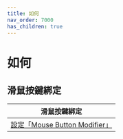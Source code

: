 ```yaml
---
title: 如何
nav_order: 7000
has_children: true
---
```



# 如何


## 滑鼠按鍵綁定

| 滑鼠按鍵綁定 |
| ------- |
| [設定「Mouse Button Modifier」](https://samwhelp.github.io/note-about-ultramarine-xfce/read/howto/config-mouse-button-modifier.html) |
